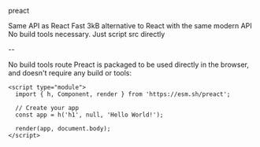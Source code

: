 
preact

Same API as React
Fast 3kB alternative to React with the same modern API
No build tools necessary. Just script src directly

--

No build tools route
Preact is packaged to be used directly in the browser, and doesn't require any build or tools:

```
<script type="module">
  import { h, Component, render } from 'https://esm.sh/preact';

  // Create your app
  const app = h('h1', null, 'Hello World!');

  render(app, document.body);
</script>

```